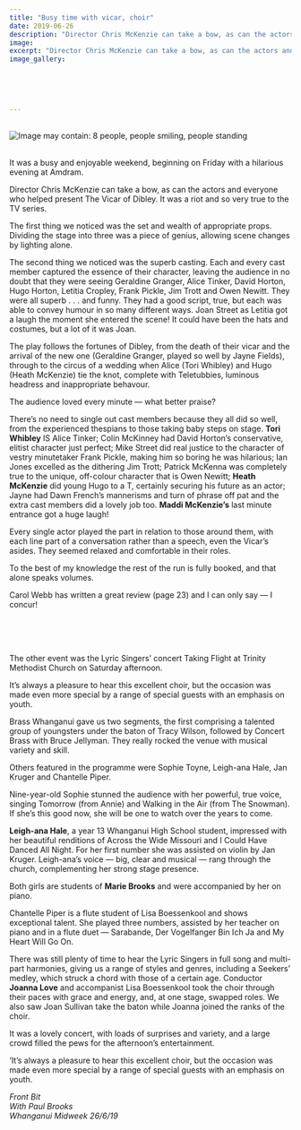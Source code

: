 ```yaml
---
title: "Busy time with vicar, choir"
date: 2019-06-26
description: "Director Chris McKenzie can take a bow, as can the actors and everyone who helped present The Vicar of Dibley..."
image: 
excerpt: "Director Chris McKenzie can take a bow, as can the actors and everyone who helped present The Vicar of Dibley. It was a riot and so very true to the TV series."
image_gallery:
    
    
    
    
    
---
```


<p>&nbsp;<br /><img src="https://scontent-syd2-1.xx.fbcdn.net/v/t1.0-9/65050816_2268429446539554_7983451683290087424_n.jpg?_nc_cat=109&amp;_nc_oc=AQkvtZPHYv78vhKOJabwXCdXGcB5kcNm47gMo5TRsx_544BHusEIiTUi4RJhUXMe7qU&amp;_nc_ht=scontent-syd2-1.xx&amp;oh=32756d7d4f762a6da0a8c9693977538d&amp;oe=5D844FFD" alt="Image may contain: 8 people, people smiling, people standing" /></p>
<p data-bind="text: $data"><br />It was a busy and enjoyable weekend, beginning on Friday with a hilarious evening at Amdram.</p>
<p data-bind="text: $data">Director Chris McKenzie can take a bow, as can the actors and everyone who helped present The Vicar of Dibley. It was a riot and so very true to the TV series.</p>
<p data-bind="text: $data">The first thing we noticed was the set and wealth of appropriate props. Dividing the stage into three was a piece of genius, allowing scene changes by lighting alone.</p>
<p data-bind="text: $data">The second thing we noticed was the superb casting. Each and every cast member captured the essence of their character, leaving the audience in no doubt that they were seeing Geraldine Granger, Alice Tinker, David Horton, Hugo Horton, Letitia Cropley, Frank Pickle, Jim Trott and Owen Newitt. They were all superb . . . and funny. They had a good script, true, but each was able to convey humour in so many different ways. Joan Street as Letitia got a laugh the moment she entered the scene! It could have been the hats and costumes, but a lot of it was Joan.</p>
<p data-bind="text: $data">The play follows the fortunes of Dibley, from the death of their vicar and the arrival of the new one (Geraldine Granger, played so well by Jayne Fields), through to the circus of a wedding when Alice (Tori Whibley) and Hugo (Heath McKenzie) tie the knot, complete with Teletubbies, luminous headress and inappropriate behavour.</p>
<p data-bind="text: $data">The audience loved every minute &mdash; what better praise?</p>
<p data-bind="text: $data">There&rsquo;s no need to single out cast members because they all did so well, from the experienced thespians to those taking baby steps on stage. <strong>Tori Whibley</strong> IS Alice Tinker; Colin McKinney had David Horton&rsquo;s conservative, elitist character just perfect; Mike Street did real justice to the character of vestry minutetaker Frank Pickle, making him so boring he was hilarious; Ian Jones excelled as the dithering Jim Trott; Patrick McKenna was completely true to the unique, off-colour character that is Owen Newitt; <strong>Heath McKenzie</strong> did young Hugo to a T, certainly securing his future as an actor; Jayne had Dawn French&rsquo;s mannerisms and turn of phrase off pat and the extra cast members did a lovely job too. <strong>Maddi McKenzie&rsquo;s</strong> last minute entrance got a huge laugh!</p>
<p data-bind="text: $data">Every single actor played the part in relation to those around them, with each line part of a conversation rather than a speech, even the Vicar&rsquo;s asides. They seemed relaxed and comfortable in their roles.</p>
<p data-bind="text: $data">To the best of my knowledge the rest of the run is fully booked, and that alone speaks volumes.</p>
<p data-bind="text: $data">Carol Webb has written a great review (page 23) and I can only say &mdash; I concur!<br /><br /><br /></p>
<p data-bind="text: $data"><img src="https://external-syd2-1.xx.fbcdn.net/safe_image.php?d=AQB6FlZkShOFXSv_&amp;w=540&amp;h=282&amp;url=https%3A%2F%2Fwww.nzherald.co.nz%2Fresizer%2FlNmNwPTNF9wamHIhFXIrBYJPBd8%3D%2F1200x0%2Fsmart%2Ffilters%3Aquality%2870%29%2Farc-anglerfish-syd-prod-nzme.s3.amazonaws.com%2Fpublic%2F4TDS4R3ISBBX5AUNUSH6OZDV24.jpg&amp;cfs=1&amp;upscale=1&amp;fallback=news_d_placeholder_publisher&amp;_nc_hash=AQB_WK3QzuryFBU8" alt="" /></p>
<p data-bind="text: $data"><br />The other event was the Lyric Singers&rsquo; concert Taking Flight at Trinity Methodist Church on Saturday afternoon.</p>
<p data-bind="text: $data">It&rsquo;s always a pleasure to hear this excellent choir, but the occasion was made even more special by a range of special guests with an emphasis on youth.</p>
<p data-bind="text: $data">Brass Whanganui gave us two segments, the first comprising a talented group of youngsters under the baton of Tracy Wilson, followed by Concert Brass with Bruce Jellyman. They really rocked the venue with musical variety and skill.</p>
<p data-bind="text: $data">Others featured in the programme were Sophie Toyne, Leigh-ana Hale, Jan Kruger and Chantelle Piper.</p>
<p data-bind="text: $data">Nine-year-old Sophie stunned the audience with her powerful, true voice, singing Tomorrow (from Annie) and Walking in the Air (from The Snowman). If she&rsquo;s this good now, she will be one to watch over the years to come.</p>
<p data-bind="text: $data"><strong>Leigh-ana Hale</strong>, a year 13 Whanganui High School student, impressed with her beautiful renditions of Across the Wide Missouri and I Could Have Danced All Night. For her first number she was assisted on violin by Jan Kruger. Leigh-ana&rsquo;s voice &mdash; big, clear and musical &mdash; rang through the church, complementing her strong stage presence.</p>
<p data-bind="text: $data">Both girls are students of <strong>Marie Brooks</strong> and were accompanied by her on piano.</p>
<p data-bind="text: $data">Chantelle Piper is a flute student of Lisa Boessenkool and shows exceptional talent. She played three numbers, assisted by her teacher on piano and in a flute duet &mdash; Sarabande, Der Vogelfanger Bin Ich Ja and My Heart Will Go On.</p>
<p data-bind="text: $data">There was still plenty of time to hear the Lyric Singers in full song and multi-part harmonies, giving us a range of styles and genres, including a Seekers&rsquo; medley, which struck a chord with those of a certain age. Conductor <strong>Joanna Love</strong> and accompanist Lisa Boessenkool took the choir through their paces with grace and energy, and, at one stage, swapped roles. We also saw Joan Sullivan take the baton while Joanna joined the ranks of the choir.</p>
<p data-bind="text: $data">It was a lovely concert, with loads of surprises and variety, and a large crowd filled the pews for the afternoon&rsquo;s entertainment.</p>
<p data-bind="text: $data">&lsquo;It&rsquo;s always a pleasure to hear this excellent choir, but the occasion was made even more special by a range of special guests with an emphasis on youth.</p>
<p data-bind="text: $data"><em>Front Bit</em><br /><em>With Paul Brooks</em><br /><em>Whanganui Midweek 26/6/19</em></p>

